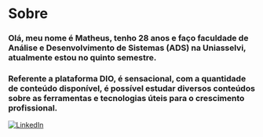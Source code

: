 # Sobre

### Olá, meu nome é Matheus, tenho 28 anos e faço faculdade de Análise e Desenvolvimento de Sistemas (ADS) na Uniasselvi, atualmente estou no quinto semestre.

### Referente a plataforma **DIO**, é sensacional, com a quantidade de conteúdo disponível, é possível estudar diversos conteúdos sobre as ferramentas e tecnologias úteis para o crescimento profissional.

[![LinkedIn](https://img.shields.io/badge/LinkedIn-000000?style=for-the-badge&logo=linkedin&logoColor=white)](www.linkedin.com/in/matheus-maciel-kiper)
